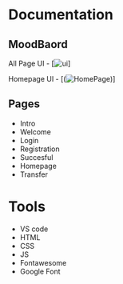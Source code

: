 # Documentation

## MoodBaord

All Page UI - [![ui](https://img.freepik.com/premium-vector/mobile-app-boarding-page-design_545107-7.jpg?w=996)]

Homepage UI - [(![HomePage](https://img.freepik.com/premium-vector/mobile-app-boarding-page-design_545107-7.jpg?w=996))]

## Pages

- Intro
- Welcome
- Login
- Registration
- Succesful
- Homepage
- Transfer

# Tools

- VS code
- HTML
- CSS
- JS
- Fontawesome
- Google Font
